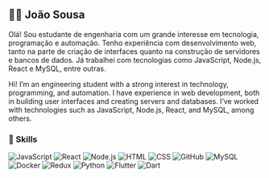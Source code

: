 ## 🧑‍💻 João Sousa

Olá! Sou estudante de engenharia com um grande interesse em tecnologia, programação e automação. Tenho experiência com desenvolvimento web, tanto na parte de criação de interfaces quanto na construção de servidores e bancos de dados. Já trabalhei com tecnologias como JavaScript, Node.js, React e MySQL, entre outras.

Hi! I’m an engineering student with a strong interest in technology, programming, and automation. I have experience in web development, both in building user interfaces and creating servers and databases. I’ve worked with technologies such as JavaScript, Node.js, React, and MySQL, among others.

### 🔧 Skills
![JavaScript](https://img.shields.io/badge/JavaScript-%23F7DF1E?style=flat-square&logo=javascript&logoColor=white) ![React](https://img.shields.io/badge/React-%2320232a?style=flat-square&logo=react&logoColor=61DAFB) ![Node.js](https://img.shields.io/badge/Node.js-%23339933?style=flat-square&logo=node.js&logoColor=white) ![HTML](https://img.shields.io/badge/HTML-%23E34F26?style=flat-square&logo=html5&logoColor=white) ![CSS](https://img.shields.io/badge/CSS-%231572B6?style=flat-square&logo=css3&logoColor=white) ![GitHub](https://img.shields.io/badge/GitHub-%23121011?style=flat-square&logo=github&logoColor=white) ![MySQL](https://img.shields.io/badge/MySQL-%234479A1?style=flat-square&logo=mysql&logoColor=white) ![Docker](https://img.shields.io/badge/Docker-%232496ED?style=flat-square&logo=docker&logoColor=white) ![Redux](https://img.shields.io/badge/Redux-%23593d88?style=flat-square&logo=redux&logoColor=white) ![Python](https://img.shields.io/badge/Python-%233776AB?style=flat-square&logo=python&logoColor=white) ![Flutter](https://img.shields.io/badge/Flutter-%2302568C?style=flat-square&logo=flutter&logoColor=white) ![Dart](https://img.shields.io/badge/Dart-%230175C2?style=flat-square&logo=dart&logoColor=white)
